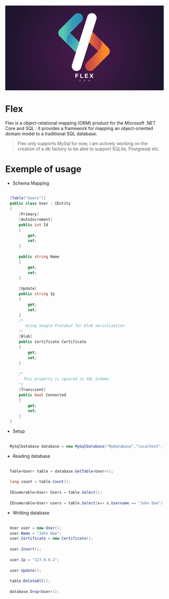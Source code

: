 <p align="center">
  <img src="Utils/logo.png" />
</p>

# Flex 

Flex is a object-relational mapping (ORM) product for the Microsoft .NET Core and SQL : it provides a framework for mapping an object-oriented domain model to a traditional SQL database.

> Flex only supports MySql for now, i am actively working on the creation of a db factory to be able to support SQLite, Postgresql etc.
# Exemple of usage


* Schema Mapping

```csharp

  [Table("Users")]
  public class User : IEntity
  { 
      [Primary]
      [AutoIncrement]
      public int Id
      {
          get;
          set;
      }

      public string Name
      {
          get;
          set;
      }

      [Update]
      public string Ip
      {
          get;
          set;
      }
      /*
         Using Google Protobuf for blob serialization
      */
      [Blob]
      public Certificate Certificate
      {
          get;
          set;
      }

      /*
        This property is ignored in SQL Schema
      */
      [Transcient] 
      public bool Connected
      {
          get;
          set;
      }
  }
```

* Setup

```csharp

  MySqlDatabase database = new MySqlDatabase("MyDatabase","localhost","root","");
```

* Reading database

```csharp

  Table<User> table = database.GetTable<User>();

  long count = table.Count();

  IEnumerable<User> Users = table.Select();

  IEnumerable<User> users = table.Select(x=> x.Username == "John Doe").GroupBy(x => x.Ip); // Dynamic query builder

```

* Writting database

```csharp

  User user = new User();
  user.Name = "John Doe";
  user.Certificate = new Certificate();

  user.Insert();

  user.Ip = "127.0.0.1";

  user.Update();

  table.DeleteAll();

  database.Drop<User>();

```


